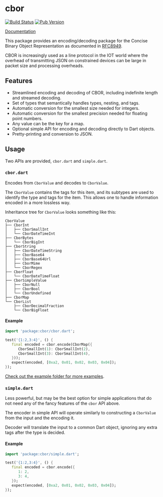 # cbor 
[![Build Status](https://github.com/shamblett/cbor/actions/workflows/ci.yml/badge.svg)](https://github.com/shamblett/cbor/actions/workflows/ci.yml)
[![Pub Version](https://shields.io/pub/v/cbor)](https://pub.dev/packages/cbor)

[Documentation](https://pub.dev/documentation/cbor/latest/)

This package provides an encoding/decoding package for the Concise Binary Object
Representation as documented in [RFC8949](https://www.rfc-editor.org/rfc/rfc8949.html).

CBOR is increasingly used as a line protocol in the IOT world where the overhead
of transmitting JSON on constrained devices can be large in packet size and
processing overheads.

## Features

* Streamlined encoding and decoding of CBOR, including indefinite length and
  streamed decoding.
* Set of types that semantically handles types, nesting, and tags.
* Automatic conversion for the smallest size needed for integers.
* Automatic conversion for the smallest precision needed for floating point
  numbers.
* Any value can be the key for a map.
* Optional simple API for encoding and decoding directly to Dart objects.
* Pretty-printing and conversion to JSON.

## Usage

Two APIs are provided, `cbor.dart` and `simple.dart`.

### `cbor.dart`

Encodes from `CborValue` and decodes to `CborValue`.

The `CborValue` contains the tags for this item, and its subtypes are used to
identify the type and tags for the item. This allows one to handle information
encoded in a more lossless way.

Inheritance tree for `CborValue` looks something like this:

```
CborValue
├── CborInt
│   ├── CborSmallInt
│   └── CborDateTimeInt
├── CborBytes
│   └── CborBigInt
├── CborString
│   ├── CborDateTimeString
│   ├── CborBase64
│   ├── CborBase64Url
│   ├── CborMime
│   └── CborRegex
├── CborFloat
│   └── CborDateTimeFloat
├── CborSimpleValue
│   ├── CborNull
│   ├── CborBool
│   └── CborUndefined
├── CborMap
└── CborList
    ├── CborDecimalFraction
    └── CborBigFloat
```

#### Example

```dart
import 'package:cbor/cbor.dart';

test('{1:2,3:4}', () {
   final encoded = cbor.encode(CborMap({
      CborSmallInt(1): CborSmallInt(2),
      CborSmallInt(3): CborSmallInt(4),
   }));
   expect(encoded, [0xa2, 0x01, 0x02, 0x03, 0x04]);
});
```

[Check out the example folder for more examples](https://github.com/shamblett/cbor/tree/master/example).

### `simple.dart`

Less powerful, but may be the best option for simple applications that do not
need any of the fancy features of the `cbor` API above.

The encoder in simple API will operate similarly to constructing a `CborValue`
from the input and the encoding it.

Decoder will translate the input to a common Dart object, ignoring any extra
tags after the type is decided.

#### Example

```dart
import 'package:cbor/simple.dart';

test('{1:2,3:4}', () {
   final encoded = cbor.encode({
      1: 2,
      3: 4,
   });
   expect(encoded, [0xa2, 0x01, 0x02, 0x03, 0x04]);
});
```
